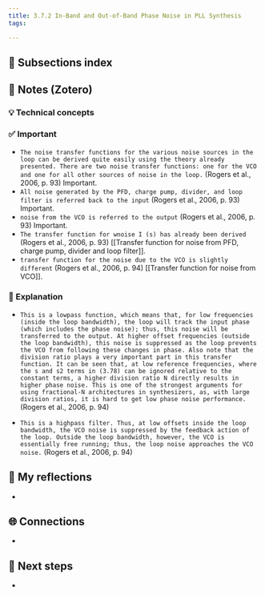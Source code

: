 ```yaml
---
title: 3.7.2 In-Band and Out-of-Band Phase Noise in PLL Synthesis
tags:

---
```


## 📄 Subsections index



## 🔗 Notes (Zotero)
### 💡 Technical concepts


### ✅️ Important
- `The noise transfer functions for the various noise sources in the loop can be derived quite easily using the theory already presented. There are two noise transfer functions: one for the VCO and one for all other sources of noise in the loop.` (Rogers et al., 2006, p. 93) Important.
- `All noise generated by the PFD, charge pump, divider, and loop filter is referred back to the input` (Rogers et al., 2006, p. 93) Important.
- `noise from the VCO is referred to the output` (Rogers et al., 2006, p. 93) Important.
- `The transfer function for wnoise I (s) has already been derived` (Rogers et al., 2006, p. 93)
	[[Transfer function for noise from PFD, charge pump, divider and loop filter]].
- `transfer function for the noise due to the VCO is slightly different` (Rogers et al., 2006, p. 94)
	[[Transfer function for noise from VCO]].

### ️🔶 Explanation
- `This is a lowpass function, which means that, for low frequencies (inside the loop bandwidth), the loop will track the input phase (which includes the phase noise); thus, this noise will be transferred to the output. At higher offset frequencies (outside the loop bandwidth), this noise is suppressed as the loop prevents the VCO from following these changes in phase. Also note that the division ratio plays a very important part in this transfer function. It can be seen that, at low reference frequencies, where the s and s2 terms in (3.78) can be ignored relative to the constant terms, a higher division ratio N directly results in higher phase noise. This is one of the strongest arguments for using fractional-N architectures in synthesizers, as, with large division ratios, it is hard to get low phase noise performance.` (Rogers et al., 2006, p. 94)
	
- `This is a highpass filter. Thus, at low offsets inside the loop bandwidth, the VCO noise is suppressed by the feedback action of the loop. Outside the loop bandwidth, however, the VCO is essentially free running; thus, the loop noise approaches the VCO noise.` (Rogers et al., 2006, p. 94)
	


## 📝 My reflections
- 

## 🌐 Connections
- 

## 🧭 Next steps
- 

 
